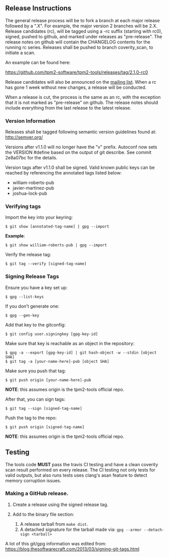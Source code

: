 ## Release Instructions

The general release process will be to fork a branch at each major release followed by a ".X".
For example, the major version 2 branches will be 2.X. Release candidates (rc), will be tagged
using a -rc suffix (starting with rc0), signed, pushed to github, and marked under releases as
"pre-release". The release notes on github will contain the CHANGELOG contents for the running
rc series. Releases shall be pushed to branch coverity_scan, to initiate a scan.

An example can be found here:

<https://github.com/tpm2-software/tpm2-tools/releases/tag/2.1.0-rc0>

Release candidates will also be announced on the
[mailing list](https://lists.01.org/mailman/listinfo/tpm2). When a rc has gone 1
week without new changes, a release will be conducted.

When a release is cut, the process is the same as an rc, with the exception that it is
not marked as "pre-release" on github. The release notes should include everything from
the last release to the latest release.

### Version Information

Releases shall be tagged following semantic version guidelines found at:
http://semver.org/

Versions after v1.1.0 will no longer have the "v" prefix. Autoconf now sets
the VERSION #define based on the output of git describe. See commit 2e8a07bc
for the details.

Version tags after v1.1.0 shall be signed. Valid known public keys can be reached by
referencing the annotated tags listed below:

- william-roberts-pub
- javier-martinez-pub
- joshua-lock-pub

### Verifying tags

Import the key into your keyring:
```
$ git show [annotated-tag-name] | gpg --import
```

**Example**:
```
$ git show william-roberts-pub | gpg --import
```

Verify the release tag:
```
$ git tag --verify [signed-tag-name]
```

### Signing Release Tags

Ensure you have a key set up:
```
$ gpg --list-keys
```

If you don't generate one:
```
$ gpg --gen-key
```

Add that key to the gitconfig:
```
$ git config user.signingkey [gpg-key-id]
```

Make sure that key is reachable as an object in the repository:
```
$ gpg -a --export [gpg-key-id] | git hash-object -w --stdin [object SHA]
$ git tag -a [your-name-here]-pub [object SHA]
```

Make sure you push that tag:
```
$ git push origin [your-name-here]-pub
```
**NOTE**: this assumes origin is the tpm2-tools official repo.

After that, you can sign tags:
```
$ git tag --sign [signed-tag-name]
```

Push the tag to the repo:
```
$ git push origin [signed-tag-name]
```
**NOTE**: this assumes origin is the tpm2-tools official repo.

## Testing
The tools code **MUST** pass the travis CI testing and have a clean
coverity scan result performed on every release. The CI testing not
only tests for valid outputs, but also runs tests uses clang's asan
feature to detect memory corruption issues.

### Making a GitHub release.

1. Create a release using the signed release tag.
2. Add to the binary file section:

    1. A release tarball from `make dist`.
    2. A detached signature for the tarball made via:
      `gpg --armor --detach-sign <tarball>`

A lot of this git/gpg information was edited from:
<https://blog.thesoftwarecraft.com/2013/03/signing-git-tags.html>

